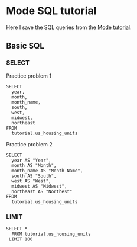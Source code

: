 # Mode SQL tutorial
Here I save the SQL queries from the [Mode tutorial](https://mode.com/sql-tutorial/).

## Basic SQL

### SELECT

Practice problem 1
```
SELECT
  year,
  month,
  month_name,
  south,
  west,
  midwest,
  northeast
FROM
  tutorial.us_housing_units
```

Practice problem 2
```
SELECT
  year AS "Year",
  month AS "Month",
  month_name AS "Month Name",
  south AS "South",
  west AS "West",
  midwest AS "Midwest",
  northeast AS "Northest"
FROM
  tutorial.us_housing_units
```

### LIMIT
```
SELECT *
  FROM tutorial.us_housing_units
 LIMIT 100
```
